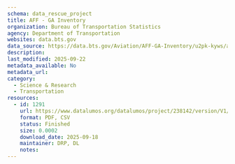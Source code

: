 ```yaml
---
schema: data_rescue_project 
title: AFF - GA Inventory
organization: Bureau of Transportation Statistics
agency: Department of Transportation
websites: data.bts.gov
data_source: https://data.bts.gov/Aviation/AFF-GA-Inventory/u2pk-kyws/about_data
description: 
last_modified: 2025-09-22
metadata_available: No
metadata_url: 
category:
  - Science & Research 
  - Transportation 
resources:
  - id: 1291
    url: https://www.datalumos.org/datalumos/project/238142/version/V1/view
    format: PDF, CSV
    status: Finished
    size: 0.0002
    download_date: 2025-09-18
    maintainer: DRP, DL
    notes: 
---
```

